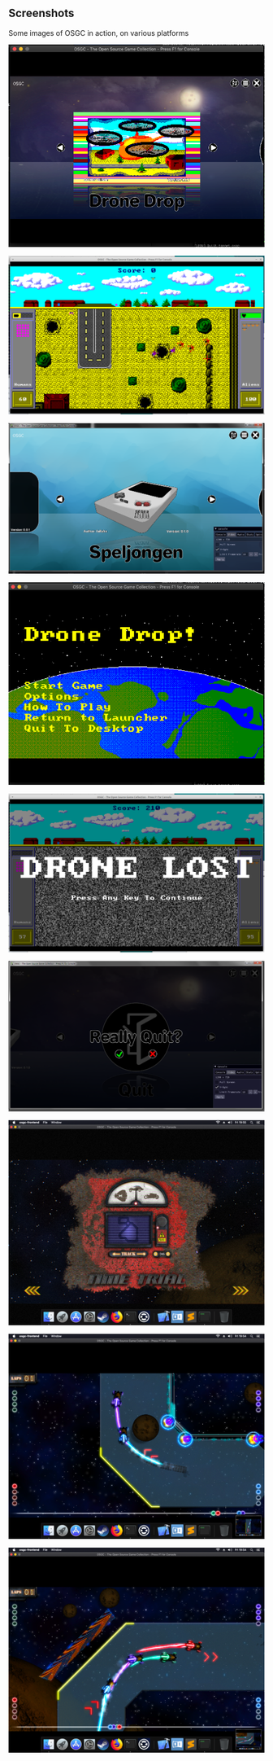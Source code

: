 Screenshots
-----------

Some images of OSGC in action, on various platforms


![OSGC Browser](macos01.png?raw=true "OSGC Browser")

![Drone Drop](linux01.png?raw=true "Drone Drop plugin")

![OSGC Browser](windows01.png?raw=true "OSGC Browser")

![Drone Drop](macos02.png?raw=true "Drone Drop plugin")

![Drone Drop](linux02.png?raw=true "Drone Drop plugin")

![OSGC Browser](windows02.png?raw=true "OSGC Browser")

![Space Racers](macos03.png?raw=true "Space Racers plugin")

![Space Racers](macos04.png?raw=true "Space Racers plugin")

![Space Racers](macos05.png?raw=true "Space Racers plugin")